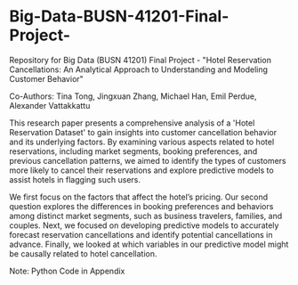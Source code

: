 # Big-Data-BUSN-41201-Final-Project-
Repository for Big Data (BUSN 41201) Final Project - "Hotel Reservation Cancellations: An Analytical Approach to Understanding and Modeling Customer Behavior"

Co-Authors: Tina Tong, Jingxuan Zhang, Michael Han, Emil Perdue, Alexander Vattakkattu

This research paper presents a comprehensive analysis of a 'Hotel Reservation Dataset' to gain insights into customer cancellation behavior and its underlying factors. By examining various aspects related to hotel reservations, including market segments, booking preferences, and previous cancellation patterns, we aimed to identify the types of customers more likely to cancel their reservations and explore predictive models to assist hotels in flagging such users.

We first focus on the factors that affect the hotel’s pricing. Our second question explores the differences in booking preferences and behaviors among distinct market segments, such as business travelers, families, and couples. Next, we focused on developing predictive models to accurately forecast reservation cancellations and identify potential cancellations in advance. Finally, we looked at which variables in our predictive model might be causally related to hotel cancellation.

Note: Python Code in Appendix
